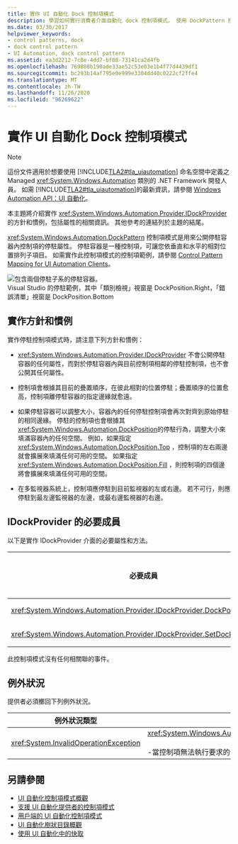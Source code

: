 ```yaml
---
title: 實作 UI 自動化 Dock 控制項模式
description: 學習如何實行消費者介面自動化 dock 控制項模式。 使用 DockPattern 控制項模式來公開控制項的 dock 屬性。 執行 IDockProvider。
ms.date: 03/30/2017
helpviewer_keywords:
- control patterns, dock
- dock control pattern
- UI Automation, dock control pattern
ms.assetid: ea3d2212-7c8e-4dd7-bf08-73141ca2d4fb
ms.openlocfilehash: 769808b190ade33ae52c53e03e1b4f77d4439df1
ms.sourcegitcommit: bc293b14af795e0e999e3304dd40c0222cf2ffe4
ms.translationtype: MT
ms.contentlocale: zh-TW
ms.lasthandoff: 11/26/2020
ms.locfileid: "96269622"
---
```

# <a name="implementing-the-ui-automation-dock-control-pattern"></a>實作 UI 自動化 Dock 控制項模式

> [!NOTE]
> 這份文件適用於想要使用 [!INCLUDE[TLA2#tla_uiautomation](../../../includes/tla2sharptla-uiautomation-md.md)] 命名空間中定義之 Managed <xref:System.Windows.Automation> 類別的 .NET Framework 開發人員。 如需 [!INCLUDE[TLA2#tla_uiautomation](../../../includes/tla2sharptla-uiautomation-md.md)]的最新資訊，請參閱 [Windows Automation API：UI 自動化](/windows/win32/winauto/entry-uiauto-win32)。  
  
 本主題將介紹實作 <xref:System.Windows.Automation.Provider.IDockProvider>的方針和慣例，包括屬性的相關資訊。 其他參考的連結列於主題的結尾。  
  
 <xref:System.Windows.Automation.DockPattern> 控制項模式是用來公開停駐容器內控制項的停駐屬性。 停駐容器是一種控制項，可讓您依垂直和水平的相對位置排列子項目。 如需實作此控制項模式的控制項範例，請參閱 [Control Pattern Mapping for UI Automation Clients](control-pattern-mapping-for-ui-automation-clients.md)。  
  
 ![包含兩個停駐子系的停駐容器。](./media/uia-dockpattern-dockingexample.PNG "UIA_DockPattern_DockingExample")  
Visual Studio 的停駐範例，其中「類別檢視」視窗是 DockPosition.Right，「錯誤清單」視窗是 DockPosition.Bottom  
  
<a name="Implementation_Guidelines_and_Conventions"></a>

## <a name="implementation-guidelines-and-conventions"></a>實作方針和慣例  

 實作停駐控制項模式時，請注意下列方針和慣例：  
  
- <xref:System.Windows.Automation.Provider.IDockProvider> 不會公開停駐容器的任何屬性，而對於停駐容器內與目前控制項相鄰的停駐控制項，也不會公開其任何屬性。  
  
- 控制項會根據其目前的疊置順序，在彼此相對的位置停駐；疊置順序的位置愈高，控制項離停駐容器的指定邊緣就愈遠。  
  
- 如果停駐容器可以調整大小，容器內的任何停駐控制項會再次對齊到原始停駐的相同邊緣。 停駐的控制項也會根據其 <xref:System.Windows.Automation.DockPosition>的停駐行為，調整大小來填滿容器內的任何空間。 例如，如果指定 <xref:System.Windows.Automation.DockPosition.Top> ，控制項的左右兩邊就會擴展來填滿任何可用的空間。 如果指定 <xref:System.Windows.Automation.DockPosition.Fill> ，則控制項的四個邊將會擴展來填滿任何可用的空間。  
  
- 在多監視器系統上，控制項應停駐到目前監視器的左或右邊。 若不可行，則應停駐到最左邊監視器的左邊，或最右邊監視器的右邊。  
  
<a name="Required_Members_for_IDockProvider"></a>

## <a name="required-members-for-idockprovider"></a>IDockProvider 的必要成員  

 以下是實作 IDockProvider 介面的必要屬性和方法。  
  
|必要成員|成員類型|備註|  
|----------------------|-----------------|-----------|  
|<xref:System.Windows.Automation.Provider.IDockProvider.DockPosition%2A>|屬性|無|  
|<xref:System.Windows.Automation.Provider.IDockProvider.SetDockPosition%2A>|方法|無|  
  
 此控制項模式沒有任何相關聯的事件。  
  
<a name="Exceptions"></a>

## <a name="exceptions"></a>例外狀況  

 提供者必須擲回下列例外狀況。  
  
|例外狀況類型|條件|  
|--------------------|---------------|  
|<xref:System.InvalidOperationException>|<xref:System.Windows.Automation.Provider.IDockProvider.SetDockPosition%2A><br /><br /> -當控制項無法執行要求的停駐樣式時。|  
  
## <a name="see-also"></a>另請參閱

- [UI 自動化控制項模式概觀](ui-automation-control-patterns-overview.md)
- [支援 UI 自動化提供者的控制項模式](support-control-patterns-in-a-ui-automation-provider.md)
- [用戶端的 UI 自動化控制項模式](ui-automation-control-patterns-for-clients.md)
- [UI 自動化樹狀目錄概觀](ui-automation-tree-overview.md)
- [使用 UI 自動化中的快取](use-caching-in-ui-automation.md)
